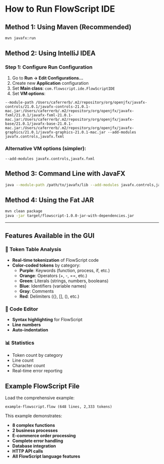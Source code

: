 # How to Run FlowScript IDE

## Method 1: Using Maven (Recommended)
```bash
mvn javafx:run
```

## Method 2: Using IntelliJ IDEA

### Step 1: Configure Run Configuration
1. Go to **Run → Edit Configurations...**
2. Create new **Application** configuration
3. Set **Main class**: `com.flowscript.ide.FlowScriptIDE`
4. Set **VM options**:
```
--module-path /Users/caferrerb/.m2/repository/org/openjfx/javafx-controls/21.0.1/javafx-controls-21.0.1-mac.jar:/Users/caferrerb/.m2/repository/org/openjfx/javafx-fxml/21.0.1/javafx-fxml-21.0.1-mac.jar:/Users/caferrerb/.m2/repository/org/openjfx/javafx-base/21.0.1/javafx-base-21.0.1-mac.jar:/Users/caferrerb/.m2/repository/org/openjfx/javafx-graphics/21.0.1/javafx-graphics-21.0.1-mac.jar --add-modules javafx.controls,javafx.fxml
```

### Alternative VM options (simpler):
```
--add-modules javafx.controls,javafx.fxml
```

## Method 3: Command Line with JavaFX
```bash
java --module-path /path/to/javafx/lib --add-modules javafx.controls,javafx.fxml -cp target/classes com.flowscript.ide.FlowScriptIDE
```

## Method 4: Using the Fat JAR
```bash
mvn clean package
java -jar target/flowscript-1.0.0-jar-with-dependencies.jar
```

---

## Features Available in the GUI

### 🎯 **Token Table Analysis**
- **Real-time tokenization** of FlowScript code
- **Color-coded tokens** by category:
  - **Purple**: Keywords (function, process, if, etc.)
  - **Orange**: Operators (+, -, ==, etc.)
  - **Green**: Literals (strings, numbers, booleans)
  - **Blue**: Identifiers (variable names)
  - **Gray**: Comments
  - **Red**: Delimiters ({}, [], (), etc.)

### 📝 **Code Editor**
- **Syntax highlighting** for FlowScript
- **Line numbers**
- **Auto-indentation**

### 📊 **Statistics**
- Token count by category
- Line count
- Character count
- Real-time error reporting

## Example FlowScript File

Load the comprehensive example:
```
example-flowscript.flow (648 lines, 2,333 tokens)
```

This example demonstrates:
- **8 complex functions**
- **2 business processes**
- **E-commerce order processing**
- **Complete error handling**
- **Database integration**
- **HTTP API calls**
- **All FlowScript language features**